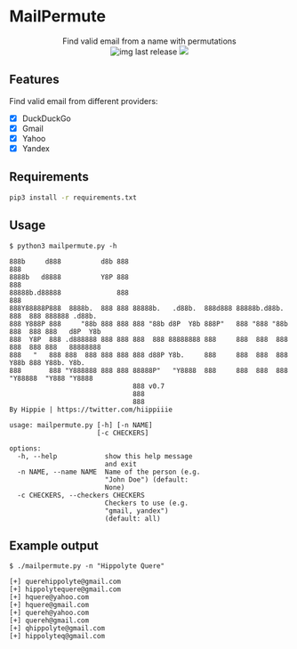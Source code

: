 # MailPermute
<p align="center">
  Find valid email from a name with permutations
  <br>
      <img alt="img last release" src="https://img.shields.io/github/v/release/hippiiee/MailPermute.svg?color=blue">
  <a href="https://twitter.com/intent/follow?screen_name=hiippiiie" title="Follow"><img src="https://img.shields.io/twitter/follow/hiippiiie?label=hiippiiie&style=social"></a>
  <br>
</p>

## Features
Find valid email from different providers:
  - [x] DuckDuckGo
  - [x] Gmail
  - [x] Yahoo
  - [x] Yandex
## Requirements

```bash
pip3 install -r requirements.txt
```
## Usage

```
$ python3 mailpermute.py -h

888b     d888          d8b 888                                                  888            
8888b   d8888          Y8P 888                                                  888            
88888b.d88888              888                                                  888            
888Y88888P888  8888b.  888 888 88888b.   .d88b.  888d888 88888b.d88b.  888  888 888888 .d88b.  
888 Y888P 888     "88b 888 888 888 "88b d8P  Y8b 888P"   888 "888 "88b 888  888 888   d8P  Y8b 
888  Y8P  888 .d888888 888 888 888  888 88888888 888     888  888  888 888  888 888   88888888 
888   "   888 888  888 888 888 888 d88P Y8b.     888     888  888  888 Y88b 888 Y88b. Y8b.     
888       888 "Y888888 888 888 88888P"   "Y8888  888     888  888  888  "Y88888  "Y888 "Y8888  
                               888 v0.7                                                       
                               888                                                             
                               888                                                             
By Hippie | https://twitter.com/hiippiiie

usage: mailpermute.py [-h] [-n NAME]
                      [-c CHECKERS]

options:
  -h, --help            show this help message
                        and exit
  -n NAME, --name NAME  Name of the person (e.g.
                        "John Doe") (default:
                        None)
  -c CHECKERS, --checkers CHECKERS
                        Checkers to use (e.g.
                        "gmail, yandex")
                        (default: all)
```

## Example output
```
$ ./mailpermute.py -n "Hippolyte Quere"

[+] querehippolyte@gmail.com
[+] hippolytequere@gmail.com
[+] hquere@yahoo.com
[+] hquere@gmail.com
[+] quereh@yahoo.com
[+] quereh@gmail.com
[+] qhippolyte@gmail.com
[+] hippolyteq@gmail.com

```
